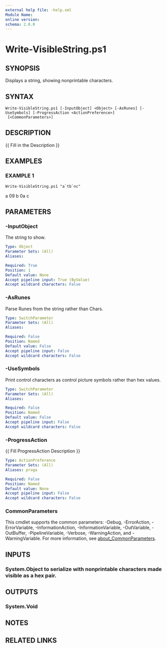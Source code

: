 ```yaml
---
external help file: -help.xml
Module Name:
online version:
schema: 2.0.0
---
```


# Write-VisibleString.ps1

## SYNOPSIS
Displays a string, showing nonprintable characters.

## SYNTAX

```
Write-VisibleString.ps1 [-InputObject] <Object> [-AsRunes] [-UseSymbols] [-ProgressAction <ActionPreference>]
 [<CommonParameters>]
```

## DESCRIPTION
{{ Fill in the Description }}

## EXAMPLES

### EXAMPLE 1
```
Write-VisibleString.ps1 "a`tb`nc"
```

a 09 b 0a c

## PARAMETERS

### -InputObject
The string to show.

```yaml
Type: Object
Parameter Sets: (All)
Aliases:

Required: True
Position: 1
Default value: None
Accept pipeline input: True (ByValue)
Accept wildcard characters: False
```

### -AsRunes
Parse Runes from the string rather than Chars.

```yaml
Type: SwitchParameter
Parameter Sets: (All)
Aliases:

Required: False
Position: Named
Default value: False
Accept pipeline input: False
Accept wildcard characters: False
```

### -UseSymbols
Print control characters as control picture symbols rather than hex values.

```yaml
Type: SwitchParameter
Parameter Sets: (All)
Aliases:

Required: False
Position: Named
Default value: False
Accept pipeline input: False
Accept wildcard characters: False
```

### -ProgressAction
{{ Fill ProgressAction Description }}

```yaml
Type: ActionPreference
Parameter Sets: (All)
Aliases: proga

Required: False
Position: Named
Default value: None
Accept pipeline input: False
Accept wildcard characters: False
```

### CommonParameters
This cmdlet supports the common parameters: -Debug, -ErrorAction, -ErrorVariable, -InformationAction, -InformationVariable, -OutVariable, -OutBuffer, -PipelineVariable, -Verbose, -WarningAction, and -WarningVariable. For more information, see [about_CommonParameters](http://go.microsoft.com/fwlink/?LinkID=113216).

## INPUTS

### System.Object to serialize with nonprintable characters made visible as a hex pair.
## OUTPUTS

### System.Void
## NOTES

## RELATED LINKS
